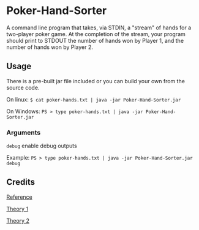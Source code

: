 
# Poker-Hand-Sorter
A command line program that takes, via STDIN, a "stream" of hands for a two-player poker game. At the completion of the stream, your program should print to STDOUT the number of hands won by Player 1, and the number of hands won by Player 2.
## Usage
There is a pre-built jar file included or you can build your own from the source code.

On linux: 
``$ cat poker-hands.txt | java -jar Poker-Hand-Sorter.jar``

On Windows: 
``PS > type poker-hands.txt | java -jar Poker-Hand-Sorter.jar``

### Arguments
``debug`` enable debug outputs

Example:
``PS > type poker-hands.txt | java -jar Poker-Hand-Sorter.jar debug``

## Credits
[Reference](https://stackoverflow.com/questions/42380183/algorithm-to-give-a-value-to-a-5-card-poker-hand)

[Theory 1](http://www.mathcs.emory.edu/~cheung/Courses/170/Syllabus/10/pokerCheck.html)

[Theory 2](https://github.com/victorliafook/poker-hand-sorter)
